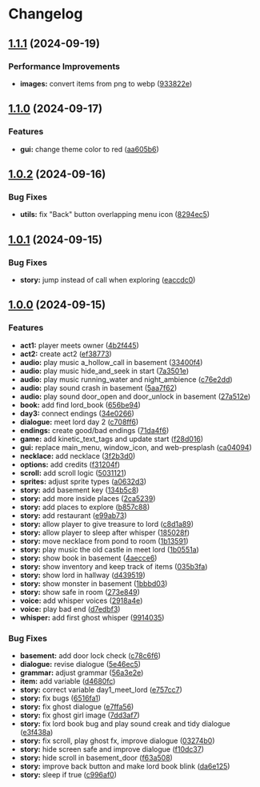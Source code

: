 # Changelog

## [1.1.1](https://github.com/remarkablegames/haunted-heir/compare/v1.1.0...v1.1.1) (2024-09-19)


### Performance Improvements

* **images:** convert items from png to webp ([933822e](https://github.com/remarkablegames/haunted-heir/commit/933822eb824155668fdf303756a610bcacc8aedf))

## [1.1.0](https://github.com/remarkablegames/haunted-heir/compare/v1.0.2...v1.1.0) (2024-09-17)


### Features

* **gui:** change theme color to red ([aa605b6](https://github.com/remarkablegames/haunted-heir/commit/aa605b6681ff61a392b0f3f011dad7dafa37c02d))

## [1.0.2](https://github.com/remarkablegames/haunted-heir/compare/v1.0.1...v1.0.2) (2024-09-16)


### Bug Fixes

* **utils:** fix "Back" button overlapping menu icon ([8294ec5](https://github.com/remarkablegames/haunted-heir/commit/8294ec546833d8d9e1c1a8f8814889281fb7aaa6))

## [1.0.1](https://github.com/remarkablegames/haunted-heir/compare/v1.0.0...v1.0.1) (2024-09-15)


### Bug Fixes

* **story:** jump instead of call when exploring ([eaccdc0](https://github.com/remarkablegames/haunted-heir/commit/eaccdc0b8450fb6d7394d1a15357a8e4a5afbd78))

## [1.0.0](https://github.com/remarkablegames/haunted-heir/tree/v1.0.0) (2024-09-15)

### Features

* **act1:** player meets owner ([4b2f445](https://github.com/remarkablegames/haunted-heir/commit/4b2f445373b29dad0f511f1b4af0ea444bae2154))
* **act2:** create act2 ([ef38773](https://github.com/remarkablegames/haunted-heir/commit/ef38773682fac90f22bd59f348c860e5d269d2df))
* **audio:** play music a_hollow_call in basement ([33400f4](https://github.com/remarkablegames/haunted-heir/commit/33400f4346fde6d0b438ad681adb06c7bd42aa70))
* **audio:** play music hide_and_seek in start ([7a3501e](https://github.com/remarkablegames/haunted-heir/commit/7a3501ec497766a0a6c07db2bfc723dccd42474e))
* **audio:** play music running_water and night_ambience ([c76e2dd](https://github.com/remarkablegames/haunted-heir/commit/c76e2dd8be9b986ba510e2ed3926f9f9e9de0349))
* **audio:** play sound crash in basement ([5aa7f62](https://github.com/remarkablegames/haunted-heir/commit/5aa7f62f1b6a0e2cdd9291c9d0bb8f2b4d3b14fc))
* **audio:** play sound door_open and door_unlock in basement ([27a512e](https://github.com/remarkablegames/haunted-heir/commit/27a512ecdf4aa932968df468eddb6c37597992b4))
* **book:** add find lord_book ([656be94](https://github.com/remarkablegames/haunted-heir/commit/656be94bf2697760d32e2b845da406c766d0725c))
* **day3:** connect endings ([34e0266](https://github.com/remarkablegames/haunted-heir/commit/34e02667e4b76026960aa2c09b4aea6843d88f39))
* **dialogue:** meet lord day 2 ([c708ff6](https://github.com/remarkablegames/haunted-heir/commit/c708ff644a59b9d7b39131ffb436a7f4fcb55496))
* **endings:** create good/bad endings ([71da4f6](https://github.com/remarkablegames/haunted-heir/commit/71da4f651e6e49e34c0d3c37378c003ff108e6b0))
* **game:** add kinetic_text_tags and update start ([f28d016](https://github.com/remarkablegames/haunted-heir/commit/f28d016ab2aa677f1fb82cc541f627efa158ffa3))
* **gui:** replace main_menu, window_icon, and web-presplash ([ca04094](https://github.com/remarkablegames/haunted-heir/commit/ca040942a9962d42057fdfca556c63ca880b61e3))
* **necklace:** add necklace ([3f2b3d0](https://github.com/remarkablegames/haunted-heir/commit/3f2b3d0c35151eabf0afd7d116018d171163a10b))
* **options:** add credits ([f31204f](https://github.com/remarkablegames/haunted-heir/commit/f31204f56bdc68c51efdc609b308b7bc3e344706))
* **scroll:** add scroll logic ([5031121](https://github.com/remarkablegames/haunted-heir/commit/5031121f074b86bc591cfcf08c4b14d9eed09e13))
* **sprites:** adjust sprite types ([a0632d3](https://github.com/remarkablegames/haunted-heir/commit/a0632d37f48878f779f9401f6e60e9b4ac960c4f))
* **story:** add basement key ([134b5c8](https://github.com/remarkablegames/haunted-heir/commit/134b5c8ed3c539d5e6c2012d127179ca0685c616))
* **story:** add more inside places ([2ca5239](https://github.com/remarkablegames/haunted-heir/commit/2ca5239f9db8b0ccb634b79f39effc6ff1b7dbdd))
* **story:** add places to explore ([b857c88](https://github.com/remarkablegames/haunted-heir/commit/b857c88d7f2f55bbb80489649b2ee25fb081d00e))
* **story:** add restaurant ([e99ab73](https://github.com/remarkablegames/haunted-heir/commit/e99ab73fc9d7f66532e39824abe01ba44bef0919))
* **story:** allow player to give treasure to lord ([c8d1a89](https://github.com/remarkablegames/haunted-heir/commit/c8d1a899ebb1436ee76b70c59e59261e004bc3d2))
* **story:** allow player to sleep after whisper ([185028f](https://github.com/remarkablegames/haunted-heir/commit/185028f3bdc953359bb57bd2a20494951f4db442))
* **story:** move necklace from pond to room ([1b13591](https://github.com/remarkablegames/haunted-heir/commit/1b13591da579838f12eab342c36f925962c25c04))
* **story:** play music the old castle in meet lord ([1b0551a](https://github.com/remarkablegames/haunted-heir/commit/1b0551a8795118d4d1a18977a928dbb9b0fab909))
* **story:** show book in basement ([4aecce6](https://github.com/remarkablegames/haunted-heir/commit/4aecce6cd7a9779a9f87291f0b59d5c9f0542d7f))
* **story:** show inventory and keep track of items ([035b3fa](https://github.com/remarkablegames/haunted-heir/commit/035b3faf10af40d37a1d3ad486bf07ccde6f8234))
* **story:** show lord in hallway ([d439519](https://github.com/remarkablegames/haunted-heir/commit/d4395192b0790ee5e66e976b0de5a932a1adc42d))
* **story:** show monster in basement ([1bbbd03](https://github.com/remarkablegames/haunted-heir/commit/1bbbd03fdf9dd23844f01cb0a4a4924f4b81d6f7))
* **story:** show safe in room ([273e849](https://github.com/remarkablegames/haunted-heir/commit/273e849b9eac2b2df682788d8b89d2b38be15350))
* **voice:** add whisper voices ([2918a4e](https://github.com/remarkablegames/haunted-heir/commit/2918a4e1104b29a21f8e8d24db4e9d7578f3391b))
* **voice:** play bad end ([d7edbf3](https://github.com/remarkablegames/haunted-heir/commit/d7edbf35cb6505c847533b60b4585db66af9c6e5))
* **whisper:** add first ghost whisper ([9914035](https://github.com/remarkablegames/haunted-heir/commit/9914035e00b85d82b10721ab3e4daf6dd6ceaab7))

### Bug Fixes

* **basement:** add door lock check ([c78c6f6](https://github.com/remarkablegames/haunted-heir/commit/c78c6f65fc8e91994bf4e1cec10ed6ac222936cf))
* **dialogue:** revise dialogue ([5e46ec5](https://github.com/remarkablegames/haunted-heir/commit/5e46ec57fd007f1407ae87a5110a26d6408910f8))
* **grammar:** adjust grammar ([56a3e2e](https://github.com/remarkablegames/haunted-heir/commit/56a3e2e5bad1d70b79cadc3ef633948f3a58b11d))
* **item:** add variable ([d4680fc](https://github.com/remarkablegames/haunted-heir/commit/d4680fc68cf4bf9cee39fedf5e98b5114f6cab0f))
* **story:** correct variable day1_meet_lord ([e757cc7](https://github.com/remarkablegames/haunted-heir/commit/e757cc7ddf02679b96fabd18536eece61dab9ee4))
* **story:** fix bugs ([6516fa1](https://github.com/remarkablegames/haunted-heir/commit/6516fa10146336b28d009000b01e02fc269b850c))
* **story:** fix ghost dialogue ([e7ffa56](https://github.com/remarkablegames/haunted-heir/commit/e7ffa561499c50fcfc64ca58f5035018c1f67a87))
* **story:** fix ghost girl image ([7dd3af7](https://github.com/remarkablegames/haunted-heir/commit/7dd3af74daac5d766f2aff8b5766809a0dbc5a66))
* **story:** fix lord book bug and play sound creak and tidy dialogue ([e3f438a](https://github.com/remarkablegames/haunted-heir/commit/e3f438a5d9e703736d4ae3acf37585896a13ca7e))
* **story:** fix scroll, play ghost fx, improve dialogue ([03274b0](https://github.com/remarkablegames/haunted-heir/commit/03274b0ddc6c61299378c79a45115311d014b5a5))
* **story:** hide screen safe and improve dialogue ([f10dc37](https://github.com/remarkablegames/haunted-heir/commit/f10dc377f02c1380a648e33b629657c8e3e68148))
* **story:** hide scroll in basement_door ([f63a508](https://github.com/remarkablegames/haunted-heir/commit/f63a508920549a9ca7a293e759840bb9a56d1bb9))
* **story:** improve back button and make lord book blink ([da6e125](https://github.com/remarkablegames/haunted-heir/commit/da6e125455654bb0b57a5545b5151e27e361ddc1))
* **story:** sleep if true ([c996af0](https://github.com/remarkablegames/haunted-heir/commit/c996af0f4f82b52c2b265c73041d985a46cb2d04))
